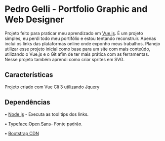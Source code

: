 # Pedro Gelli - Portfolio Graphic and Web Designer

Projeto feito para praticar meu aprendizado em [Vue.js](https://vuejs.org/).
É um projeto simples, eu perdi todo meu portifólio e estou tentando reconstruir. Apenas inclui os links das plataformas online onde exponho meus trabalhos. Planejo utilizar esse projeto inicial como base para um site com mais conteúdo, utilizando o Vue.js e o Git afim de ter mais prática com as ferramentas. Nesse projeto também aprendi como criar sprites em SVG.

## Características

Projeto criado com Vue Cli 3 utilizando [Jquery](https://nodejs.org/en/)

## Dependências

• [Node.js](https://jquery.com/) - Executa as tool tips dos links.

• [Typeface Open Sans](https://github.com/KyleAMathews/typefaces/tree/master/packages/open-sans)- Fonte padrão.

• [Bootstrap CDN](https://getbootstrap.com/)
